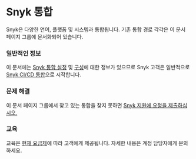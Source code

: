 # Snyk 통합

Snyk은 다양한 언어, 플랫폼 및 시스템과 통합됩니다. 기존 통합 경로 각각은 이 문서 페이지 그룹에 문서화되어 있습니다.

### 일반적인 정보

이 문서에는 [Snyk 통합 설정](ci-cd-integrations/#undefined-5) 및 [구성](ci-cd-integrations/#undefined-2)에 대한 정보가 있으므로 Snyk 고객은 일반적으로 [Snyk CI/CD 통합](ci-cd-integrations/)으로 시작합니다.

### 문제 해결

이 문서 페이지 그룹에서 찾고 있는 통합을 찾지 못하면 [Snyk 지원에 요청을 제출하십시오.](https://support.snyk.io/hc/en-us/requests/new)

### 교육

교육은 [현재 요금제](https://snyk.io/plans/)에 따라 고객에게 제공됩니다. 자세한 내용은 계정 담당자에게 문의하세요.
